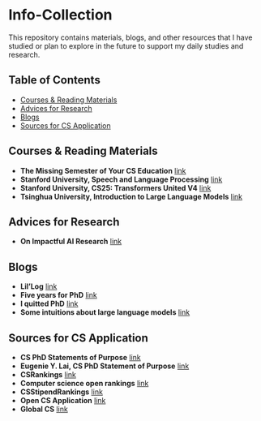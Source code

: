 # Info-Collection
This repository contains materials, blogs, and other resources that I have studied or plan to explore in the future to support my daily studies and research. 

## Table of Contents
- [Courses & Reading Materials](#Courses-&-Reading-Materials)
- [Advices for Research](#Advices-for-Research)
- [Blogs](Blogs)
- [Sources for CS Application](#Sources-for-CS-Application)


## Courses & Reading Materials
- **The Missing Semester of Your CS Education** [link](https://missing.csail.mit.edu/)
- **Stanford University, Speech and Language Processing** [link](https://web.stanford.edu/~jurafsky/slp3/)
- **Stanford University, CS25: Transformers United V4** [link](https://web.stanford.edu/class/cs25/index.html)
- **Tsinghua University, Introduction to Large Language Models** [link](https://nlp.csai.tsinghua.edu.cn/summer_class/)


## Advices for Research
- **On Impactful AI Research** [link](https://github.com/okhat/blog/blob/main/2024.09.impact.md#1-invest-in-projects-not-papers)



## Blogs 
- **Lil’Log** [link](https://lilianweng.github.io/)
- **Five years for PhD** [link](https://zhuanlan.zhihu.com/p/25099638)
- **I quitted PhD** [link](http://jujuba.me/posts/I-quitted-phd.html)
- **Some intuitions about large language models** [link](https://www.jasonwei.net/blog/some-intuitions-about-large-language-models)


## Sources for CS Application
- **CS PhD Statements of Purpose** [link](https://cs-sop.notion.site/CS-PhD-Statements-of-Purpose-df39955313834889b7ac5411c37b958d)
- **Eugenie Y. Lai, CS PhD Statement of Purpose** [link](https://eugenielai.github.io/posts/another-annotated-sop.html)
- **CSRankings** [link](https://csrankings.org/#/index?all&us)
- **Computer science open rankings** [link](https://drafty.cs.brown.edu/csopenrankings/)
- **CSStipendRankings** [link](https://csstipendrankings.org/)
- **Open CS Application** [link](https://opencs.app/grade/)
- **Global CS** [link](https://global-cs-application.github.io/)
